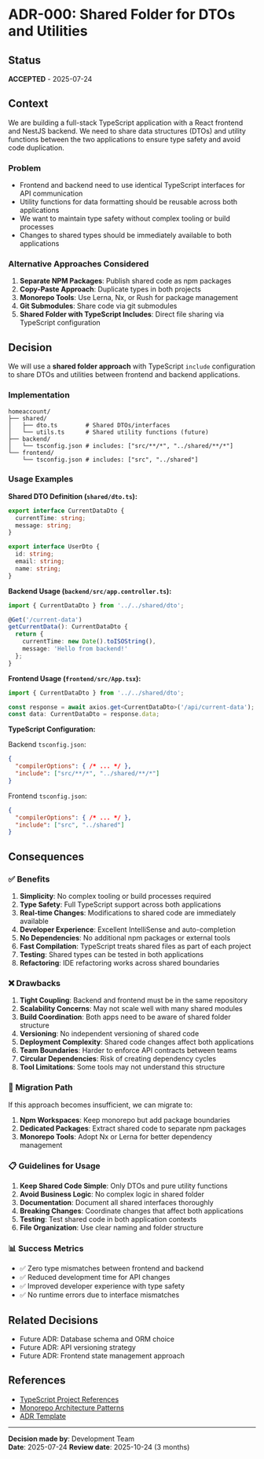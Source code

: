 # ADR-000: Shared Folder for DTOs and Utilities

## Status
**ACCEPTED** - 2025-07-24

## Context

We are building a full-stack TypeScript application with a React frontend and NestJS backend. We need to share data structures (DTOs) and utility functions between the two applications to ensure type safety and avoid code duplication.

### Problem
- Frontend and backend need to use identical TypeScript interfaces for API communication
- Utility functions for data formatting should be reusable across both applications
- We want to maintain type safety without complex tooling or build processes
- Changes to shared types should be immediately available to both applications

### Alternative Approaches Considered

1. **Separate NPM Packages**: Publish shared code as npm packages
2. **Copy-Paste Approach**: Duplicate types in both projects
3. **Monorepo Tools**: Use Lerna, Nx, or Rush for package management
4. **Git Submodules**: Share code via git submodules
5. **Shared Folder with TypeScript Includes**: Direct file sharing via TypeScript configuration

## Decision

We will use a **shared folder approach** with TypeScript `include` configuration to share DTOs and utilities between frontend and backend applications.

### Implementation

```
homeaccount/
├── shared/
│   ├── dto.ts        # Shared DTOs/interfaces
│   └── utils.ts      # Shared utility functions (future)
├── backend/
│   └── tsconfig.json # includes: ["src/**/*", "../shared/**/*"]
└── frontend/
    └── tsconfig.json # includes: ["src", "../shared"]
```

### Usage Examples

**Shared DTO Definition (`shared/dto.ts`):**
```typescript
export interface CurrentDataDto {
  currentTime: string;
  message: string;
}

export interface UserDto {
  id: string;
  email: string;
  name: string;
}
```

**Backend Usage (`backend/src/app.controller.ts`):**
```typescript
import { CurrentDataDto } from '../../shared/dto';

@Get('/current-data')
getCurrentData(): CurrentDataDto {
  return {
    currentTime: new Date().toISOString(),
    message: 'Hello from backend!'
  };
}
```

**Frontend Usage (`frontend/src/App.tsx`):**
```typescript
import { CurrentDataDto } from '../../shared/dto';

const response = await axios.get<CurrentDataDto>('/api/current-data');
const data: CurrentDataDto = response.data;
```

**TypeScript Configuration:**

Backend `tsconfig.json`:
```json
{
  "compilerOptions": { /* ... */ },
  "include": ["src/**/*", "../shared/**/*"]
}
```

Frontend `tsconfig.json`:
```json
{
  "compilerOptions": { /* ... */ },
  "include": ["src", "../shared"]
}
```

## Consequences

### ✅ Benefits

1. **Simplicity**: No complex tooling or build processes required
2. **Type Safety**: Full TypeScript support across both applications
3. **Real-time Changes**: Modifications to shared code are immediately available
4. **Developer Experience**: Excellent IntelliSense and auto-completion
5. **No Dependencies**: No additional npm packages or external tools
6. **Fast Compilation**: TypeScript treats shared files as part of each project
7. **Testing**: Shared types can be tested in both applications
8. **Refactoring**: IDE refactoring works across shared boundaries

### ❌ Drawbacks

1. **Tight Coupling**: Backend and frontend must be in the same repository
2. **Scalability Concerns**: May not scale well with many shared modules
3. **Build Coordination**: Both apps need to be aware of shared folder structure
4. **Versioning**: No independent versioning of shared code
5. **Deployment Complexity**: Shared code changes affect both applications
6. **Team Boundaries**: Harder to enforce API contracts between teams
7. **Circular Dependencies**: Risk of creating dependency cycles
8. **Tool Limitations**: Some tools may not understand this structure

### 🔄 Migration Path

If this approach becomes insufficient, we can migrate to:

1. **Npm Workspaces**: Keep monorepo but add package boundaries
2. **Dedicated Packages**: Extract shared code to separate npm packages
3. **Monorepo Tools**: Adopt Nx or Lerna for better dependency management

### 📋 Guidelines for Usage

1. **Keep Shared Code Simple**: Only DTOs and pure utility functions
2. **Avoid Business Logic**: No complex logic in shared folder
3. **Documentation**: Document all shared interfaces thoroughly
4. **Breaking Changes**: Coordinate changes that affect both applications
5. **Testing**: Test shared code in both application contexts
6. **File Organization**: Use clear naming and folder structure

### 📊 Success Metrics

- ✅ Zero type mismatches between frontend and backend
- ✅ Reduced development time for API changes
- ✅ Improved developer experience with type safety
- ✅ No runtime errors due to interface mismatches

## Related Decisions

- Future ADR: Database schema and ORM choice
- Future ADR: API versioning strategy
- Future ADR: Frontend state management approach

## References

- [TypeScript Project References](https://www.typescriptlang.org/docs/handbook/project-references.html)
- [Monorepo Architecture Patterns](https://monorepo.tools/)
- [ADR Template](https://github.com/joelparkerhenderson/architecture-decision-record)

---

**Decision made by**: Development Team  
**Date**: 2025-07-24
**Review date**: 2025-10-24 (3 months) 